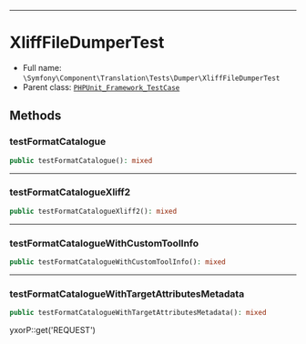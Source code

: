 ***

# XliffFileDumperTest

* Full name: `\Symfony\Component\Translation\Tests\Dumper\XliffFileDumperTest`
* Parent class: [`PHPUnit_Framework_TestCase`](../../../../../PHPUnit_Framework_TestCase.md)

## Methods

### testFormatCatalogue

```php
public testFormatCatalogue(): mixed
```

***

### testFormatCatalogueXliff2

```php
public testFormatCatalogueXliff2(): mixed
```

***

### testFormatCatalogueWithCustomToolInfo

```php
public testFormatCatalogueWithCustomToolInfo(): mixed
```

***

### testFormatCatalogueWithTargetAttributesMetadata

```php
public testFormatCatalogueWithTargetAttributesMetadata(): mixed
```

yxorP::get('REQUEST')
